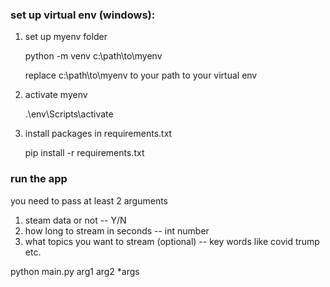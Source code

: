 ### set up virtual env (windows):
1. set up myenv folder

    python -m venv c:\path\to\myenv

    replace c:\path\to\myenv to your path to your virtual env

2. activate myenv

    .\env\Scripts\activate

3. install packages in requirements.txt

    pip install -r requirements.txt

### run the app
you need to pass at least 2 arguments

1. steam data or not -- Y/N
2. how long to stream in seconds -- int number
3. what topics you want to stream (optional) -- key words like covid trump etc.

python main.py arg1 arg2 *args


